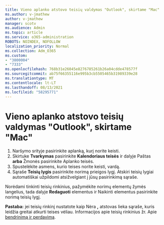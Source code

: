 ```yaml
---
title: Vieno aplanko atstovo teisių valdymas "Outlook", skirtame "Mac"
ms.author: v-jmathew
author: v-jmathew
manager: scotv
ms.audience: Admin
ms.topic: article
ms.service: o365-administration
ROBOTS: NOINDEX, NOFOLLOW
localization_priority: Normal
ms.collection: Adm_O365
ms.custom:
- "3800004"
- "7333"
ms.openlocfilehash: 768b31e26045e8276785261b26a04cdde478577f
ms.sourcegitcommit: ab75f66355116e995b3cb5505465b31989339e28
ms.translationtype: MT
ms.contentlocale: lt-LT
ms.lasthandoff: 08/13/2021
ms.locfileid: "58295771"
---
```

# <a name="manage-delegate-permissions-for-a-single-folder-in-outlook-for-mac"></a>Vieno aplanko atstovo teisių valdymas "Outlook", skirtame "Mac"

1. Naršymo srityje pasirinkite aplanką, kurį norite keisti.
2. Skirtuke **Tvarkymas** pasirinkite **Kalendoriaus teisės** ir dalyje Paštas **arba** Žmonės pasirinkite Aplanko teisės.
3. Spustelėkite asmens, kurio teises norite keisti, vardą.
4. Sąraše **Teisių lygis** pasirinkite norimą prieigos lygį. Atskiri teisių lygiai automatiškai užpildomi atsižvelgiant į jūsų pasirinkimą sąraše.

Norėdami tinkinti teisių rinkinius, pažymėkite norimų elementų žymės langelius, tada dalyje **Redaguoti** elementus ir Naikinti elementus pasirinkite norimą teisių lygį.

**Pastaba:** jei teisių rinkinį nustatote kaip Nėra **,** atstovas lieka sąraše, kuris leidžia greitai atkurti teises vėliau. Informacijos apie teisių rinkinius žr. Apie [bendrinimą ir perdavimą](https://support.microsoft.com/office/options-for-sharing-and-delegating-folders-in-outlook-for-mac-480d8054-68ce-4150-ba1e-b9b7f2fc4ce5).
